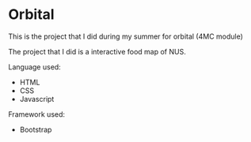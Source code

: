 # Orbital
 This is the project that I did during my summer for orbital (4MC module)
 

 The project that I did is a interactive food map of NUS.


 Language used:
 * HTML
 * CSS
 * Javascript


 Framework used:
 * Bootstrap